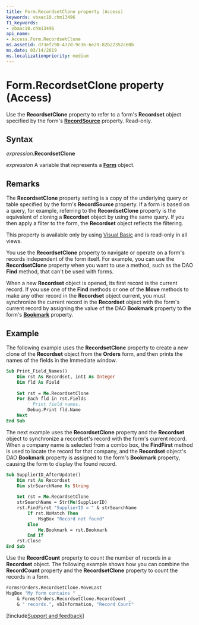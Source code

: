 ```yaml
---
title: Form.RecordsetClone property (Access)
keywords: vbaac10.chm13496
f1_keywords:
- vbaac10.chm13496
api_name:
- Access.Form.RecordsetClone
ms.assetid: d73ef798-477d-9c36-6e29-82b22352c60b
ms.date: 03/14/2019
ms.localizationpriority: medium
---
```



# Form.RecordsetClone property (Access)

Use the **RecordsetClone** property to refer to a form's **Recordset** object specified by the form's **[RecordSource](Access.Form.RecordSource.md)** property. Read-only.


## Syntax

_expression_.**RecordsetClone**

_expression_ A variable that represents a **[Form](Access.Form.md)** object.


## Remarks

The **RecordsetClone** property setting is a copy of the underlying query or table specified by the form's **RecordSource** property. If a form is based on a query, for example, referring to the **RecordsetClone** property is the equivalent of cloning a **Recordset** object by using the same query. If you then apply a filter to the form, the **Recordset** object reflects the filtering.

This property is available only by using [Visual Basic](../access/Concepts/Settings/set-properties-by-using-visual-basic.md) and is read-only in all views.

You use the **RecordsetClone** property to navigate or operate on a form's records independent of the form itself. For example, you can use the **RecordsetClone** property when you want to use a method, such as the DAO **Find** method, that can't be used with forms.

When a new **Recordset** object is opened, its first record is the current record. If you use one of the **Find** methods or one of the **Move** methods to make any other record in the **Recordset** object current, you must synchronize the current record in the **Recordset** object with the form's current record by assigning the value of the DAO **Bookmark** property to the form's **[Bookmark](Access.Form.Bookmark.md)** property.

## Example

The following example uses the **RecordsetClone** property to create a new clone of the **Recordset** object from the **Orders** form, and then prints the names of the fields in the Immediate window.

```vb
Sub Print_Field_Names() 
    Dim rst As Recordset, intI As Integer 
    Dim fld As Field 
 
    Set rst = Me.RecordsetClone 
    For Each fld in rst.Fields 
        ' Print field names. 
        Debug.Print fld.Name 
    Next 
End Sub
```

The next example uses the **RecordsetClone** property and the **Recordset** object to synchronize a recordset's record with the form's current record. When a company name is selected from a combo box, the **FindFirst** method is used to locate the record for that company, and the **Recordset** object's DAO **Bookmark** property is assigned to the form's **Bookmark** property, causing the form to display the found record.

```vb
Sub SupplierID_AfterUpdate() 
    Dim rst As Recordset 
    Dim strSearchName As String 
 
    Set rst = Me.RecordsetClone 
    strSearchName = Str(Me!SupplierID) 
    rst.FindFirst "SupplierID = " & strSearchName 
        If rst.NoMatch Then 
            MsgBox "Record not found" 
        Else 
            Me.Bookmark = rst.Bookmark 
        End If 
    rst.Close 
End Sub
```

Use the **RecordCount** property to count the number of records in a **Recordset** object. The following example shows how you can combine the **RecordCount** property and the **RecordsetClone** property to count the records in a form.

```vb
Forms!Orders.RecordsetClone.MoveLast 
MsgBox "My form contains " _ 
    & Forms!Orders.RecordsetClone.RecordCount _ 
    & " records.", vbInformation, "Record Count"
```



[!include[Support and feedback](~/includes/feedback-boilerplate.md)]
